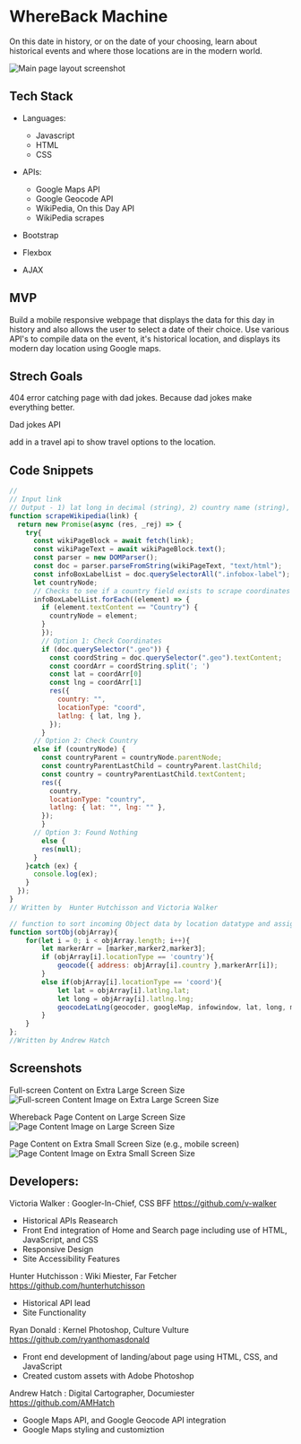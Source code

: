 # WhereBack Machine
On this date in history, or on the date of your choosing, learn about historical events and where those locations are in the modern world. 


![Main page layout screenshot](images/WBLayout-FullScreen-XL.jpg)


## Tech Stack 

- Languages:
    - Javascript
    - HTML
    - CSS
- APIs:
    - Google Maps API
    - Google Geocode API
    - WikiPedia, On this Day API
    - WikiPedia scrapes

- Bootstrap
- Flexbox
- AJAX

## MVP
 
Build a mobile responsive webpage that displays the data for this day in history and also allows the user to select a date of their choice. 
Use various API's to compile data on the event, it's historical location, and displays its modern day location using Google maps.




## Strech Goals

404 error catching page with dad jokes. Because dad jokes make everything better.

Dad jokes API

add in a travel api to show travel options to the location. 




## Code Snippets
```js
//
// Input link
// Output - 1) lat long in decimal (string), 2) country name (string), 3) null
function scrapeWikipedia(link) {
  return new Promise(async (res, _rej) => {
    try{
      const wikiPageBlock = await fetch(link);
      const wikiPageText = await wikiPageBlock.text();
      const parser = new DOMParser();
      const doc = parser.parseFromString(wikiPageText, "text/html");
      const infoBoxLabelList = doc.querySelectorAll(".infobox-label");
      let countryNode;
      // Checks to see if a country field exists to scrape coordinates
      infoBoxLabelList.forEach((element) => {
        if (element.textContent == "Country") {
          countryNode = element;
        }
        });
        // Option 1: Check Coordinates
        if (doc.querySelector(".geo")) {
          const coordString = doc.querySelector(".geo").textContent;
          const coordArr = coordString.split('; ')
          const lat = coordArr[0]
          const lng = coordArr[1]
          res({
            country: "",
            locationType: "coord",
            latlng: { lat, lng },
          });
        }
      // Option 2: Check Country
      else if (countryNode) {
        const countryParent = countryNode.parentNode;
        const countryParentLastChild = countryParent.lastChild;
        const country = countryParentLastChild.textContent;
        res({
          country,
          locationType: "country",
          latlng: { lat: "", lng: "" },
        });
        }
      // Option 3: Found Nothing
        else {
        res(null);
      }
    }catch (ex) {
      console.log(ex);
    }
  });
}
// Written by  Hunter Hutchisson and Victoria Walker
```
```js
// function to sort incoming Object data by location datatype and assign it a marker.
function sortObj(objArray){
    for(let i = 0; i < objArray.length; i++){
        let markerArr = [marker,marker2,marker3];
        if (objArray[i].locationType == 'country'){
            geocode({ address: objArray[i].country },markerArr[i]);
        }
        else if(objArray[i].locationType == 'coord'){
            let lat = objArray[i].latlng.lat;
            let long = objArray[i].latlng.lng;
            geocodeLatLng(geocoder, googleMap, infowindow, lat, long, markerArr[i]);
        }
    }   
};
//Written by Andrew Hatch
```


## Screenshots

Full-screen Content on Extra Large Screen Size
![Full-screen Content Image on Extra Large Screen Size](images/WBContent-FullScreen-XL.jpg)

Whereback Page Content on Large Screen Size
![Page Content Image on Large Screen Size](images/WBContent-LargeScreen.jpg)

Page Content on Extra Small Screen Size (e.g., mobile screen)
![Page Content Image on Extra Small Screen Size](images/WBContent-XS.jpg)


## Developers:

Victoria Walker : Googler-In-Chief, CSS BFF
https://github.com/v-walker
- Historical APIs Reasearch 
- Front End integration of Home and Search page including use of HTML, JavaScript, and CSS
- Responsive Design
- Site Accessibility Features


Hunter Hutchisson : Wiki Miester, Far Fetcher
https://github.com/hunterhutchisson
- Historical API lead
- Site Functionality 


Ryan Donald : Kernel Photoshop, Culture Vulture
https://github.com/ryanthomasdonald
- Front end development of landing/about page using HTML, CSS, and JavaScript
- Created custom assets with Adobe Photoshop


Andrew Hatch : Digital Cartographer, Documiester
https://github.com/AMHatch
- Google Maps API, and Google Geocode API integration
- Google Maps styling and customiztion


